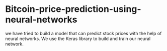 # Bitcoin-price-prediction-using-neural-networks

we have tried to build a model that can predict stock prices with the help of neural networks.
We use the Keras library to build and train our neural network.
